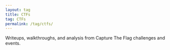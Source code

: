 ```yaml
---
layout: tag
title: CTFs
tag: CTFs
permalink: /tag/ctfs/
---
```


Writeups, walkthroughs, and analysis from Capture The Flag challenges and events.
